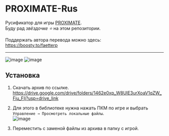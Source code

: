 # PROXIMATE-Rus

Русификатор для игры [PROXIMATE](https://store.steampowered.com/app/2957800).  
Буду рад *звёздочке ⭐* на этом репозитории.

Поддержать автора перевода можно здесь:  
https://boosty.to/faetterp

---

![image](https://github.com/user-attachments/assets/09036220-66bf-40c3-bd03-74619fd1c769)
![image](https://github.com/user-attachments/assets/a3295780-a283-40ce-80e6-e715f81dd77d)


## Установка

1) Скачать архив по ссылке.  
https://drive.google.com/drive/folders/1462e0xp_W8UIE3urXoaV1qZW_Fiu_FIj?usp=drive_link

2) Для этого в библиотеке нужна нажать ПКМ по игре и выбрать `Управление → Просмотреть локальные файлы`.  
![image](https://github.com/user-attachments/assets/63671cb2-bbea-46ae-bac2-9f46e86a79d1)

3) Переместить с заменой файлы из архива в папку с игрой.
